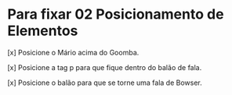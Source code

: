 # Para fixar 02 Posicionamento de Elementos

  [x] Posicione o Mário acima do Goomba.

  [x] Posicione a tag p para que fique dentro do balão de fala.

  [x] Posicione o balão para que se torne uma fala de Bowser.